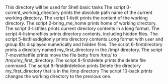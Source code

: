 This directory will be used for Shell basic tasks
The script 0-current_working_directory prints the absolute path name of the current working directory.
The script 1-listit prints the content of the working directory.
The script 2-bring_me_home prints home of working directory.
The script 3-listfiles prints current directory contents in a long format.
The script 4-listmorefiles prints directory contents, including hidden files.
The script 5-listfilesdigitonly prints  directory contents.Long format with user and group IDs displayed numerically and hidden files.
The script 6-firstdirectory prints a directory named my_first_directory in the /tmp/ directory.
The script 7-movethatfile prints move the file betty from /tmp/ to /tmp/my_first_directory.
The script 8-firstdelete prints the delete file command.
The script 9-firstdirdeletion prints Delete the directory my_first_directory that is in the /tmp directory
The script 10-back prints changes the working directory to the previous one. 
